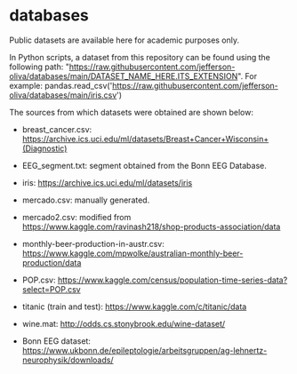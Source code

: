 # databases

Public datasets are available here for academic purposes only.

In Python scripts, a dataset from this repository can be found using the following path: "https://raw.githubusercontent.com/jefferson-oliva/databases/main/DATASET_NAME_HERE.ITS_EXTENSION". For example: pandas.read_csv('https://raw.githubusercontent.com/jefferson-oliva/databases/main/iris.csv')


The sources from which datasets were obtained are shown below:

- breast_cancer.csv: https://archive.ics.uci.edu/ml/datasets/Breast+Cancer+Wisconsin+(Diagnostic)

- EEG_segment.txt: segment obtained from the Bonn EEG Database.

- iris: https://archive.ics.uci.edu/ml/datasets/iris

- mercado.csv: manually generated.

- mercado2.csv: modified from https://www.kaggle.com/ravinash218/shop-products-association/data

- monthly-beer-production-in-austr.csv: https://www.kaggle.com/mpwolke/australian-monthly-beer-production/data

- POP.csv: https://www.kaggle.com/census/population-time-series-data?select=POP.csv

- titanic (train and test): https://www.kaggle.com/c/titanic/data

- wine.mat: http://odds.cs.stonybrook.edu/wine-dataset/

- Bonn EEG dataset: https://www.ukbonn.de/epileptologie/arbeitsgruppen/ag-lehnertz-neurophysik/downloads/



